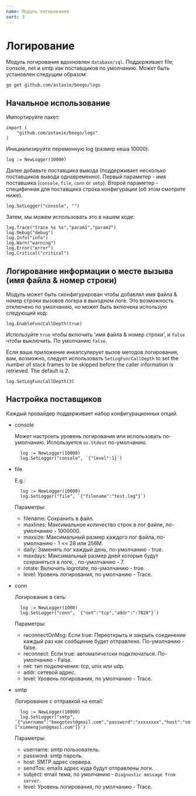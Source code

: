 ```yaml
---
name: Модуль логирования
sort: 3
---
```


# Логирование

Модуль логирования вдохновлен `database/sql`. Поддерживает file, console, net и smtp как поставщиков по умолчанию. Может быть установлен следущим образом:

	go get github.com/astaxie/beego/logs

## Начальное использование

Импортируйте пакет:

	import (
		"github.com/astaxie/beego/logs"
	)

Инициализируйте переменную log (размер кеша 10000):

	log := NewLogger(10000)

Далее добавьте поставщика вывода (поддерживает несколько поставщиков вывода однавременно). Первый параметер - имя поставшика (`console`, `file`, `conn` or `smtp`). Второй параметер - специфичная для поставщика строка конфигурации (об этом смотрите ниже).

	log.SetLogger("console", "")

Затем, мы можем использовать это в нашем коде:

	log.Trace("trace %s %s","param1","param2")
	log.Debug("debug")
	log.Info("info")
	log.Warn("warning")
	log.Error("error")
	log.Critical("critical")

## Логирование информации о месте вызыва (имя файла & номер строки)

Модуль может быть сконфигурирован чтобы добавлял имя файла & номер строки вызовов логера в выходном логе. Это возможность отключено по умолчанию, но может быть включена использую следующий код:

	log.EnableFuncCallDepth(true)

Используйте `true` чтобы включить 'имя файла & номер строки', и `false` чтобы выключить. По умолчанию `false`.

Если ваше приложение инкапсулирует вызов методов логирования, вам, возможно, следует использовать `SetLogFuncCallDepth` to set the number of stack frames to be skipped before the caller information is retrieved. The default is 2.

	log.SetLogFuncCallDepth(3)

## Настройка поставщиков

Каждый провайдер поддерживает набор конфигурационных опций.

- console

	Может настроить уровень логирования или использовать по-умолчанию. Используется `os.Stdout` по-умолчанию.

		log := NewLogger(10000)
		log.SetLogger("console", `{"level":1}`)

- file

	E.g.:

		log := NewLogger(10000)
		log.SetLogger("file", `{"filename":"test.log"}`)

	Параметры:
	- filename: Сохранить в файл.
	- maxlines: Максимальное количество строк в лог файле, по-умолчанию - 1000000.
	- maxsize: Максимальный размер каждого лог файла, по-умолчанию - 1 << 28 или 256M.
	- daily: Заменять лог каждый день, по-умолчанию - true.
	- maxdays: Максимальный размер дней которые будут сохраняться в логе, , по-умолчанию - 7.
	- rotate: Включить logrotate, по-умолчанию - true.
	- level: Уровень логирования, по умолчанию - Trace.

- conn

	Логирование в сеть:

		log := NewLogger(1000)
		log.SetLogger("conn", `{"net":"tcp","addr":":7020"}`)

	Параметры:
	- reconnectOnMsg: Если true: Переоткрыть и закрыть соединение каждый раз как сообщение будет отправлено. По-умолчанию - false.
	- reconnect: Если true: автоматичетски подключаться.  По-умолчанию - False.
	- net: тип подключения: tcp, unix или udp.
	- addr: сетевой адрес.
	- level: Уровень логирования, по умолчанию - Trace.

- smtp

	Логирование c отправкой на email:

		log := NewLogger(10000)
		log.SetLogger("smtp", `{"username":"beegotest@gmail.com","password":"xxxxxxxx","host":"smtp.gmail.com:587","sendTos":["xiemengjun@gmail.com"]}`)

	Параметры:
	- username: smtp пользователь.
	- password: smtp пароль.
	- host: SMTP адрес сервера.
	- sendTos: emails адрес куда будут отправлены логи.
	- subject: email тема, по умолчанию - `Diagnostic message from server`.
	- level: Уровень логирования, по умолчанию - Trace.
